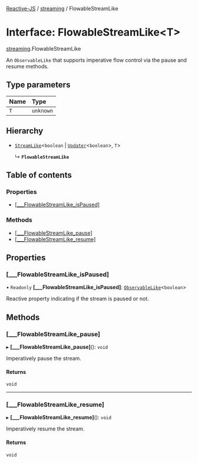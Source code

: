 [Reactive-JS](../README.md) / [streaming](../modules/streaming.md) / FlowableStreamLike

# Interface: FlowableStreamLike<T\>

[streaming](../modules/streaming.md).FlowableStreamLike

An `ObservableLike` that supports imperative flow control
via the pause and resume methods.

## Type parameters

| Name | Type |
| :------ | :------ |
| `T` | `unknown` |

## Hierarchy

- [`StreamLike`](streaming.StreamLike.md)<`boolean` \| [`Updater`](../modules/functions.md#updater)<`boolean`\>, `T`\>

  ↳ **`FlowableStreamLike`**

## Table of contents

### Properties

- [[\_\_\_FlowableStreamLike\_isPaused]](streaming.FlowableStreamLike.md#[___flowablestreamlike_ispaused])

### Methods

- [[\_\_\_FlowableStreamLike\_pause]](streaming.FlowableStreamLike.md#[___flowablestreamlike_pause])
- [[\_\_\_FlowableStreamLike\_resume]](streaming.FlowableStreamLike.md#[___flowablestreamlike_resume])

## Properties

### [\_\_\_FlowableStreamLike\_isPaused]

• `Readonly` **[\_\_\_FlowableStreamLike\_isPaused]**: [`ObservableLike`](rx.ObservableLike.md)<`boolean`\>

Reactive property indicating if the stream is paused or not.

## Methods

### [\_\_\_FlowableStreamLike\_pause]

▸ **[___FlowableStreamLike_pause]**(): `void`

Imperatively pause the stream.

#### Returns

`void`

___

### [\_\_\_FlowableStreamLike\_resume]

▸ **[___FlowableStreamLike_resume]**(): `void`

Imperatively resume the stream.

#### Returns

`void`
